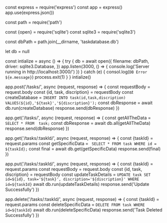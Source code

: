 const express = require('express')
const app = express()
app.use(express.json())

const path = require('path')

const {open} = require('sqlite')
const sqlite3 = require('sqlite3')

const dbPath = path.join(__dirname, 'taskdatabase.db')

let db = null

const intialize = async () => {
  try {
    db = await open({
      filename: dbPath,
      driver: sqlite3.Database,
    })
    app.listen(3000, () => {
      console.log('Server running in http://localhost:3000/')
    })
  } catch (e) {
    consol.log(`DB Error ${e.message}`)
    process.exit(1)
  }
}
intialize()

app.post('/tasks/', async (request, response) => {
  const requestBody = request.body
  const {id, task, discription} = requestBody
  const createDatabase = `INSERT INTO task(id,task,discription)
    VALUES(${id},'${task}','${discription}');`
  const dbResponse = await db.run(createDatabase)
  response.send(dbResponse)
})

app.get('/tasks/', async (request, response) => {
  const getAllTheData = `SELECT * FROM 
  task;`
  const dbResponse = await db.all(getAllTheData)
  response.send(dbResponse)
})

app.get('/tasks/:taskId/', async (request, response) => {
  const {taskId} = request.params
  const getSpecificData = ` SELECT * FROM task
  WHERE id = ${taskId};`
  const final = await db.get(getSpecificData)
  response.send(final)
})

app.put('/tasks/:taskId/', async (request, response) => {
  const {taskId} = request.params
  const requestBody = request.body
  const {id, task, discription} = requestBody
  const updateTaskDetails = `UPDATE task
  SET id=${id},
  task='${task}',
  discription='${discription}'
  WHERE id=${taskId}`
  await db.run(updateTaskDetails)
  response.send('Update Successfully')
})

app.delete('/tasks/:taskId/', async (request, response) => {
  const {taskId} = request.params
  const deleteSpecificData = `DELETE FROM task
  WHERE id=${taskId}`
  await db.run(deleteSpecificData)
  response.send('Task Deleted Successfully')
})
